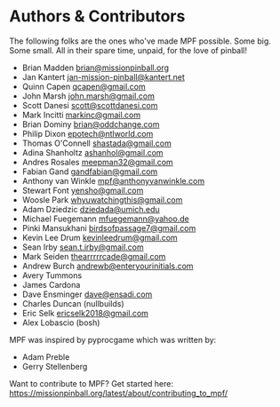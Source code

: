 # Authors & Contributors

The following folks are the ones who've made MPF possible. Some big. Some small. All in
their spare time, unpaid, for the love of pinball!

 * Brian Madden <brian@missionpinball.org>
 * Jan Kantert <jan-mission-pinball@kantert.net>
 * Quinn Capen <qcapen@gmail.com>
 * John Marsh <john.marsh@gmail.com>
 * Scott Danesi <scott@scottdanesi.com>
 * Mark Incitti <markinc@gmail.com>
 * Brian Dominy <brian@oddchange.com>
 * Philip Dixon <epotech@ntlworld.com>
 * Thomas O'Connell <shastada@gmail.com>
 * Adina Shanholtz <ashanhol@gmail.com>
 * Andres Rosales <meepman32@gmail.com>
 * Fabian Gand <gandfabian@gmail.com>
 * Anthony van Winkle <mpf@anthonyvanwinkle.com>
 * Stewart Font <yensho@gmail.com>
 * Woosle Park <whyuwatchingthis@gmail.com>
 * Adam Dziedzic <dziedada@umich.edu>
 * Michael Fuegemann <mfuegemann@yahoo.de>
 * Pinki Mansukhani <birdsofpassage7@gmail.com>
 * Kevin Lee Drum <kevinleedrum@gmail.com>
 * Sean Irby <sean.t.irby@gmail.com>
 * Mark Seiden <thearrrrrcade@gmail.com>
 * Andrew Burch <andrewb@enteryourinitials.com>
 * Avery Tummons
 * James Cardona
 * Dave Ensminger <dave@ensadi.com>
 * Charles Duncan (nullbuilds)
 * Eric Selk <ericselk2018@gmail.com>
 * Alex Lobascio (bosh)

MPF was inspired by pyprocgame which was written by:

 * Adam Preble
 * Gerry Stellenberg

Want to contribute to MPF? Get started here: https://missionpinball.org/latest/about/contributing_to_mpf/
